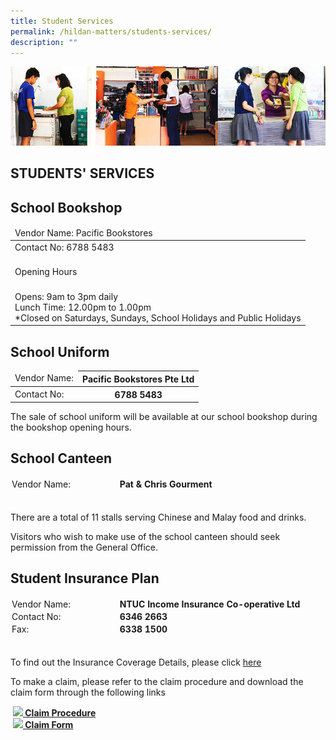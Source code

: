 ```yaml
---
title: Student Services
permalink: /hildan-matters/students-services/
description: ""
---
```

![](/images/Hildan%20Matters/Students'%20Services.jpg)


STUDENTS' SERVICES
------------------

School Bookshop
---------------
<table>
<thead>
  <tr>
    <td>Vendor Name: Pacific Bookstores</td>
  </tr>
</thead>
<tbody>
  <tr>
    <td>Contact No: 6788 5483<br><br></td>
  </tr>
  <tr>
    <td>Opening Hours</td>
  </tr>
  <tr>
    <td><br>Opens: 9am to 3pm daily<br>Lunch Time: 12.00pm to 1.00pm<br>*Closed on Saturdays, Sundays, School Holidays and Public Holidays</td>
  </tr>
</tbody>
</table>
  


School Uniform
--------------

<table>
<thead>
  <tr>
    <td>Vendor Name:</td>
    <th>Pacific Bookstores Pte Ltd</th>
  </tr>
</thead>
<tbody>
  <tr>
    <td>Contact No:</td>
    <th>6788 5483</th>
  </tr>
</tbody>
</table>

The sale of school uniform will be available at our school bookshop during the bookshop opening hours.

School Canteen
--------------

<table border="0" cellpadding="1" cellspacing="1" style="margin: 0px; outline: 0px; padding: 0px; width: 750px; border-collapse: separate; border-spacing: 1px;"><tbody style="margin: 0px; outline: 0px; padding: 0px;"><tr style="margin: 0px; outline: 0px; padding: 0px;"><td style="margin: 0px; outline: 0px; padding: 1px; width: 169.938px;">Vendor Name:</td><td style="margin: 0px; outline: 0px; padding: 1px; width: 573.662px;"><strong style="margin: 0px; outline: 0px; padding: 0px;">Pat &amp; Chris Gourment</strong></td></tr><tr style="margin: 0px; outline: 0px; padding: 0px;"><td colspan="2" style="margin: 0px; outline: 0px; padding: 1px;">&nbsp;</td></tr></tbody></table>

There are a total of 11 stalls serving Chinese and Malay food and drinks. 

Visitors who wish to make use of the school canteen should seek permission from the General Office.

Student Insurance Plan
----------------------

<table border="0" cellpadding="1" cellspacing="1" style="margin: 0px; outline: 0px; padding: 0px; width: 750px; border-collapse: separate; border-spacing: 1px;"><tbody style="margin: 0px; outline: 0px; padding: 0px;"><tr style="margin: 0px; outline: 0px; padding: 0px;"><td style="margin: 0px; outline: 0px; padding: 1px; width: 169.938px;">Vendor Name:</td><td style="margin: 0px; outline: 0px; padding: 1px; width: 573.662px;"><strong style="margin: 0px; outline: 0px; padding: 0px;">NTUC Income Insurance Co-operative Ltd</strong></td></tr><tr style="margin: 0px; outline: 0px; padding: 0px;"><td style="margin: 0px; outline: 0px; padding: 1px;">Contact No:</td><td style="margin: 0px; outline: 0px; padding: 1px;"><strong style="margin: 0px; outline: 0px; padding: 0px;">6346 2663</strong></td></tr><tr style="margin: 0px; outline: 0px; padding: 0px;"><td style="margin: 0px; outline: 0px; padding: 1px;">Fax:</td><td style="margin: 0px; outline: 0px; padding: 1px;"><strong style="margin: 0px; outline: 0px; padding: 0px;">6338 1500</strong></td></tr><tr style="margin: 0px; outline: 0px; padding: 0px;"><td colspan="2" style="margin: 0px; outline: 0px; padding: 1px;">&nbsp;</td></tr></tbody></table>

To find out the Insurance Coverage Details, please click [here](http://www.income.com.sg/insurance/SPP/index.asp)

To make a claim, please refer to the claim procedure and download the claim form through the following links

 **[![](https://sthildassec.moe.edu.sg/rs/cc/icon/onyx/link.png) Claim Procedure](http://www.income.com.sg/insurance/SPP/index.asp)**  
 **[![](https://sthildassec.moe.edu.sg/rs/cc/icon/onyx/link.png) Claim Form](https://sthildassec.moe.edu.sg/qql/slot/u168/docs/internal_pages/information/ntuc_student_insurance_claim_form.pdf)**